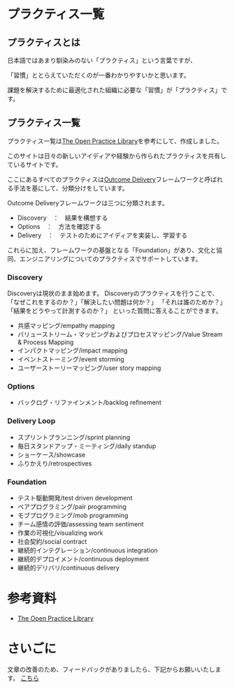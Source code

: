 # プラクティス一覧

## プラクティスとは

日本語ではあまり馴染みのない「プラクティス」という言葉ですが、

「習慣」ととらえていただくのが一番わかりやすいかと思います。

課題を解決するために最適化された組織に必要な「習慣」が「プラクティス」です。

## プラクティス一覧

プラクティス一覧は[The Open Practice Library](https://openpracticelibrary.com/)を参考にして、作成しました。

このサイトは日々の新しいアイディアや経験から作られたプラクティスを共有しているサイトです。

ここにあるすべてのプラクティスは[Outcome Delivery](https://www.mobiusloop.com/)フレームワークと呼ばれる手法を基にして、分類分けをしています。

Outcome Deliveryフレームワークは三つに分類されます。

* Discovery　：　結果を構想する
* Options　：　方法を確認する
* Delivery　：　テストのためにアイディアを実装し、学習する

これらに加え、フレームワークの基盤となる「Foundation」があり、文化と協同、エンジニアリングについてのプラクティスでサポートしています。

### Discovery
Discoveryは現状のまま始めます。
Discoveryのプラクティスを行うことで、
「なぜこれをするのか？」「解決したい問題は何か？」
「それは誰のためか？」「結果をどうやって計測するのか？」
といった質問に答えることができます。

* 共感マッピング/empathy mapping
* バリューストリーム・マッピングおよびプロセスマッピング/Value Stream & Process Mapping
* インパクトマッピング/impact mapping
* イベントストーミング/event storming
* ユーザーストーリーマッピング/user story mapping

### Options

* バックログ・リファインメント/backlog refinement

### Delivery Loop
* スプリントプランニング/sprint planning
* 毎日スタンドアップ・ミーティング/daily standup
* ショーケース/showcase
* ふりかえり/retrospectives

### Foundation
* テスト駆動開発/test driven development
* ペアプログラミング/pair programming
* モブプログラミング/mob programming
* チーム感情の評価/assessing team sentiment
* 作業の可視化/visualizing work
* 社会契約/social contract
* 継続的インテグレーション/continuous integration
* 継続的デプロイメント/continuous deployment
* 継続的デリバリ/continuous delivery

# 参考資料
* [The Open Practice Library](https://openpracticelibrary.com/)

# さいごに

文章の改善のため、フィードバックがありましたら、下記からお願いいたします。
[こちら](https://forms.gle/TKUJ2Gs9EoH2jQvp7)
